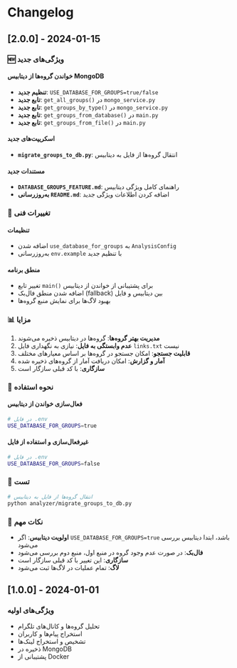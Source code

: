 # Changelog

## [2.0.0] - 2024-01-15

### 🆕 ویژگی‌های جدید

#### خواندن گروه‌ها از دیتابیس MongoDB
- **تنظیم جدید**: `USE_DATABASE_FOR_GROUPS=true/false`
- **تابع جدید**: `get_all_groups()` در `mongo_service.py`
- **تابع جدید**: `get_groups_by_type()` در `mongo_service.py`
- **تابع جدید**: `get_groups_from_database()` در `main.py`
- **تابع جدید**: `get_groups_from_file()` در `main.py`

#### اسکریپت‌های جدید
- **`migrate_groups_to_db.py`**: انتقال گروه‌ها از فایل به دیتابیس

#### مستندات جدید
- **`DATABASE_GROUPS_FEATURE.md`**: راهنمای کامل ویژگی دیتابیس
- **به‌روزرسانی `README.md`**: اضافه کردن اطلاعات ویژگی جدید

### 🔧 تغییرات فنی

#### تنظیمات
- اضافه شدن `use_database_for_groups` به `AnalysisConfig`
- به‌روزرسانی `env.example` با تنظیم جدید

#### منطق برنامه
- تغییر تابع `main()` برای پشتیبانی از خواندن از دیتابیس
- اضافه شدن منطق فال‌بک (fallback) بین دیتابیس و فایل
- بهبود لاگ‌ها برای نمایش منبع گروه‌ها

### 📊 مزایا

1. **مدیریت بهتر گروه‌ها**: گروه‌ها در دیتابیس ذخیره می‌شوند
2. **عدم وابستگی به فایل**: نیازی به نگهداری فایل `links.txt` نیست
3. **قابلیت جستجو**: امکان جستجو در گروه‌ها بر اساس معیارهای مختلف
4. **آمار و گزارش**: امکان دریافت آمار از گروه‌های ذخیره شده
5. **سازگاری**: با کد قبلی سازگار است

### 🔄 نحوه استفاده

#### فعال‌سازی خواندن از دیتابیس
```bash
# در فایل .env
USE_DATABASE_FOR_GROUPS=true
```

#### غیرفعال‌سازی و استفاده از فایل
```bash
# در فایل .env
USE_DATABASE_FOR_GROUPS=false
```

### 🧪 تست

```bash
# انتقال گروه‌ها از فایل به دیتابیس
python analyzer/migrate_groups_to_db.py
```

### 📝 نکات مهم

- **اولویت دیتابیس**: اگر `USE_DATABASE_FOR_GROUPS=true` باشد، ابتدا دیتابیس بررسی می‌شود
- **فال‌بک**: در صورت عدم وجود گروه در منبع اول، منبع دوم بررسی می‌شود
- **سازگاری**: این تغییر با کد قبلی سازگار است
- **لاگ**: تمام عملیات در لاگ‌ها ثبت می‌شود

## [1.0.0] - 2024-01-01

### ویژگی‌های اولیه
- تحلیل گروه‌ها و کانال‌های تلگرام
- استخراج پیام‌ها و کاربران
- تشخیص و استخراج لینک‌ها
- ذخیره در MongoDB
- پشتیبانی از Docker 